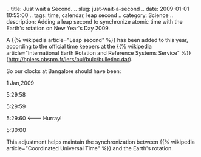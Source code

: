 .. title: Just wait a Second.
.. slug: just-wait-a-second
.. date: 2009-01-01 10:53:00
.. tags: time, calendar, leap second
.. category: Science
.. description: Adding a leap second to synchronize atomic time with the Earth's rotation on New Year's Day 2009.

A {{% wikipedia article="Leap second" %}} has been added to this year, according to the official time keepers at the {{% wikipedia article="International Earth Rotation and Reference Systems Service" %}} (http://hpiers.obspm.fr/iers/bul/bulc/bulletinc.dat).

So our clocks at Bangalore should have been:

1 Jan,2009

5:29:58

5:29:59

5:29:60 <--- Hurray!

5:30:00

This adjustment helps maintain the synchronization between {{% wikipedia article="Coordinated Universal Time" %}} and the Earth's rotation.
